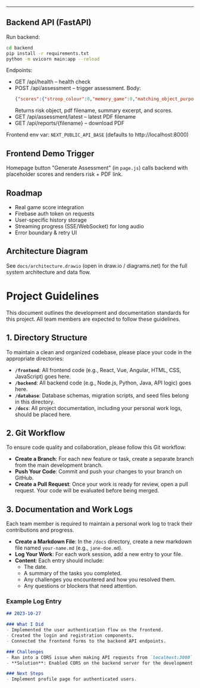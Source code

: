 ---

## Backend API (FastAPI)

Run backend:

```bash
cd backend
pip install -r requirements.txt
python -m uvicorn main:app --reload
```

Endpoints:

- GET /api/health – health check
- POST /api/assessment – trigger assessment. Body:
    ```json
    {"scores":{"stroop_colour":0,"memory_game":0,"matching_object_purpose":0},"skip_audio":true,"fast":false,"offline_sentiment":false}
    ```
    Returns risk object, pdf filename, summary excerpt, and scores.
- GET /api/assessment/latest – latest PDF filename
- GET /api/reports/{filename} – download PDF

Frontend env var: `NEXT_PUBLIC_API_BASE` (defaults to http://localhost:8000)

## Frontend Demo Trigger

Homepage button "Generate Assessment" (in `page.js`) calls backend with placeholder scores and renders risk + PDF link.

## Roadmap

- Real game score integration
- Firebase auth token on requests
- User-specific history storage
- Streaming progress (SSE/WebSocket) for long audio
- Error boundary & retry UI

## Architecture Diagram

See `docs/architecture.drawio` (open in draw.io / diagrams.net) for the full system architecture and data flow.

# Project Guidelines

This document outlines the development and documentation standards for this project. All team members are expected to follow these guidelines.

## 1. Directory Structure

To maintain a clean and organized codebase, please place your code in the appropriate directories:

-   **`/frontend`**: All frontend code (e.g., React, Vue, Angular, HTML, CSS, JavaScript) goes here.
-   **`/backend`**: All backend code (e.g., Node.js, Python, Java, API logic) goes here.
-   **`/database`**: Database schemas, migration scripts, and seed files belong in this directory.
-   **`/docs`**: All project documentation, including your personal work logs, should be placed here.

## 2. Git Workflow

To ensure code quality and collaboration, please follow this Git workflow:

-   **Create a Branch**: For each new feature or task, create a separate branch from the main development branch.
-   **Push Your Code**: Commit and push your changes to your branch on GitHub.
-   **Create a Pull Request**: Once your work is ready for review, open a pull request. Your code will be evaluated before being merged.

## 3. Documentation and Work Logs

Each team member is required to maintain a personal work log to track their contributions and progress.

-   **Create a Markdown File**: In the `/docs` directory, create a new markdown file named `your-name.md` (e.g., `jane-doe.md`).
-   **Log Your Work**: For each work session, add a new entry to your file.
-   **Content**: Each entry should include:
    -   The date.
    -   A summary of the tasks you completed.
    -   Any challenges you encountered and how you resolved them.
    -   Any questions or blockers that need attention.

### Example Log Entry

```markdown
## 2023-10-27

### What I Did
- Implemented the user authentication flow on the frontend.
- Created the login and registration components.
- Connected the frontend forms to the backend API endpoints.

### Challenges
- Ran into a CORS issue when making API requests from `localhost:3000` to `localhost:5000`.
- **Solution**: Enabled CORS on the backend server for the development environment.

### Next Steps
- Implement profile page for authenticated users.
```